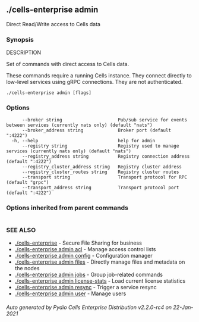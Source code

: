## ./cells-enterprise admin

Direct Read/Write access to Cells data

### Synopsis


DESCRIPTION

  Set of commands with direct access to Cells data.
	
  These commands require a running Cells instance. They connect directly to low-level services
  using gRPC connections. They are not authenticated.


```
./cells-enterprise admin [flags]
```

### Options

```
      --broker string                     Pub/sub service for events between services (currently nats only) (default "nats")
      --broker_address string             Broker port (default ":4222")
  -h, --help                              help for admin
      --registry string                   Registry used to manage services (currently nats only) (default "nats")
      --registry_address string           Registry connection address (default ":4222")
      --registry_cluster_address string   Registry cluster address
      --registry_cluster_routes string    Registry cluster routes
      --transport string                  Transport protocol for RPC (default "grpc")
      --transport_address string          Transport protocol port (default ":4222")
```

### Options inherited from parent commands

```
```

### SEE ALSO

* [./cells-enterprise](./cells-enterprise)	 - Secure File Sharing for business
* [./cells-enterprise admin acl](./cells-enterprise-admin-acl)	 - Manage access control lists
* [./cells-enterprise admin config](./cells-enterprise-admin-config)	 - Configuration manager
* [./cells-enterprise admin files](./cells-enterprise-admin-files)	 - Directly manage files and metadata on the nodes
* [./cells-enterprise admin jobs](./cells-enterprise-admin-jobs)	 - Group job-related commands
* [./cells-enterprise admin license-stats](./cells-enterprise-admin-license-stats)	 - Load current license statistics
* [./cells-enterprise admin resync](./cells-enterprise-admin-resync)	 - Trigger a service resync
* [./cells-enterprise admin user](./cells-enterprise-admin-user)	 - Manage users

###### Auto generated by Pydio Cells Enterprise Distribution v2.2.0-rc4 on 22-Jan-2021
